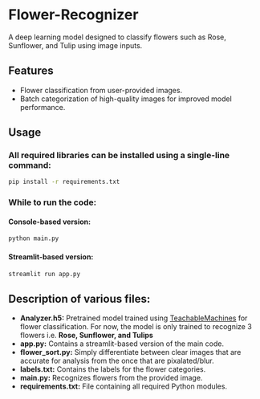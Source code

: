 # Flower-Recognizer
A deep learning model designed to classify flowers such as Rose, Sunflower, and Tulip using image inputs.

## Features
- Flower classification from user-provided images.
- Batch categorization of high-quality images for improved model performance.

## Usage
### All required libraries can be installed using a single-line command:
```bash
pip install -r requirements.txt
```

### While to run the code:
#### Console-based version:
```bash
python main.py
```

#### Streamlit-based version:
```bash
streamlit run app.py
```

## Description of various files:
- **Analyzer.h5:** Pretrained model trained using [TeachableMachines](https://teachablemachine.withgoogle.com/) for flower classification. For now, the model is only trained to recognize 3 flowers i.e. __Rose, Sunflower, and Tulips__
- **app.py:** Contains a streamlit-based version of the main code. 
- **flower_sort.py:** Simply differentiate between clear images that are accurate for analysis from the once that are pixalated/blur.
- **labels.txt:** Contains the labels for the flower categories.
- **main.py:** Recognizes flowers from the provided image.
- **requirements.txt:** File containing all required Python modules.
